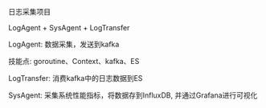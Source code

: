 日志采集项目

LogAgent + SysAgent + LogTransfer

LogAgent: 数据采集，发送到kafka

技能点: goroutine、Context、kafka、ES

LogTransfer: 消费kafka中的日志数据到ES

SysAgent: 采集系统性能指标，将数据存到InfluxDB, 并通过Grafana进行可视化